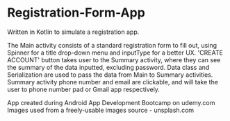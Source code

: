 # Registration-Form-App

Written in Kotlin to simulate a registration app. 

The Main activity consists of a standard registration form to fill out, using Spinner for a title drop-down menu and inputType for a better UX. 
'CREATE ACCOUNT' button takes user to the Summary activity, where they can see the summary of the data inputted, excluding password.
Data class and Serialization are used to pass the data from Main to Summary activities. Summary activity phone number and email are clickable, and will take the user
to phone number pad or Gmail app respectively. 

App created during Android App Development Bootcamp on udemy.com
Images used from a freely-usable images source - unsplash.com 
